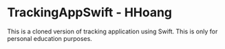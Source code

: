 # TrackingAppSwift - HHoang
This is a cloned version of tracking application using Swift. This is only for personal education purposes.
